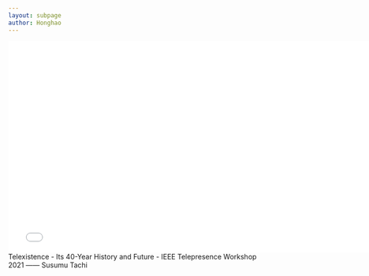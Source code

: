 ```yaml
---
layout: subpage
author: Honghao
---
```


<iframe src="//ieeetv.ieee.org/player/embed_play/223026/auto" allowfullscreen frameborder="0" scrolling="no" width="760" height="430" ></iframe>
Telexistence - Its 40-Year History and Future - IEEE Telepresence Workshop 2021 —— Susumu Tachi
